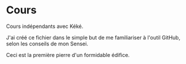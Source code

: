 # Cours

Cours indépendants avec Kéké.

J'ai créé ce fichier dans le simple but de me familiariser à l'outil GitHub, selon les conseils de mon Sensei.

Ceci est la première pierre d'un formidable édifice.
